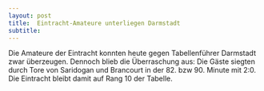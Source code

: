 ```yaml
---
layout: post
title:  Eintracht-Amateure unterliegen Darmstadt
subtitle:  
---
```


Die Amateure der Eintracht konnten heute gegen Tabellenführer Darmstadt zwar überzeugen. Dennoch blieb die Überraschung aus: Die Gäste siegten durch Tore von Saridogan und Brancourt in der 82. bzw 90. Minute mit 2:0. Die Eintracht bleibt damit auf Rang 10 der Tabelle.


